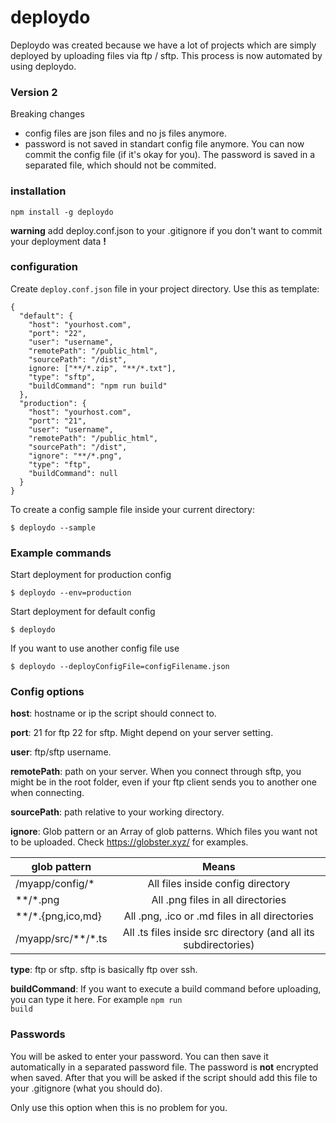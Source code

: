 # deploydo

Deploydo was created because we have a lot of projects which are simply deployed by uploading files via ftp / sftp. This process is now automated by using deploydo.

### Version 2
Breaking changes
* config files are json files and no js files anymore. 
* password is not saved in standart config file anymore. You can now commit the config file (if it's okay for you). The password is saved in a separated file, which should not be commited.

### installation 
<code>npm install -g deploydo</code>

**warning** add deploy.conf.json to your .gitignore if you don't want to commit your deployment data **!**

### configuration
Create <code>deploy.conf.json</code> file in your project directory.
Use this as template:
```
{
  "default": {
    "host": "yourhost.com",
    "port": "22",
    "user": "username",
    "remotePath": "/public_html",
    "sourcePath": "/dist",
    ignore: ["**/*.zip", "**/*.txt"],
    "type": "sftp",
    "buildCommand": "npm run build"
  },
  "production": {
    "host": "yourhost.com",
    "port": "21",
    "user": "username",
    "remotePath": "/public_html",
    "sourcePath": "/dist",
    "ignore": "**/*.png",
    "type": "ftp",
    "buildCommand": null
  }
}
```

To create a config sample file inside your current directory:
```shell
$ deploydo --sample
```


### Example commands
Start deployment for production config
```shell
$ deploydo --env=production
```


Start deployment for default config
```shell
$ deploydo
```


If you want to use another config file use
```shell
$ deploydo --deployConfigFile=configFilename.json
```

### Config options
**host**: hostname or ip the script should connect to.

**port**: 21 for ftp 22 for sftp. Might depend on your server setting.

**user**: ftp/sftp username.

**remotePath**: path on your server. When you connect through sftp, you might be in the root folder, even if your ftp client sends you to another one when connecting.

**sourcePath**: path relative to your working directory.

**ignore**: Glob pattern or an Array of glob patterns. Which files you want not to be uploaded. Check https://globster.xyz/ for examples.

| glob pattern  | Means   
| ------------- |:-------------:|
| /myapp/config/*     | All files inside config directory |
| \*\*/\*.png    | All .png files in all directories      | 
| \*\*/\*.{png,ico,md} | All .png, .ico or .md files in all directories      |
| /myapp/src/\*\*/\*.ts | All .ts files inside src directory (and all its subdirectories) |

**type**: ftp or sftp. sftp is basically ftp over ssh.

**buildCommand**: If you want to execute a build command before uploading, you can type it here. For example <code>npm run build</code>


### Passwords

You will be asked to enter your password. You can then save it automatically in a separated password file. The password is **not** encrypted when saved. After that you will be asked if the script should add this file to your .gitignore (what you should do).

Only use this option when this is no problem for you.
